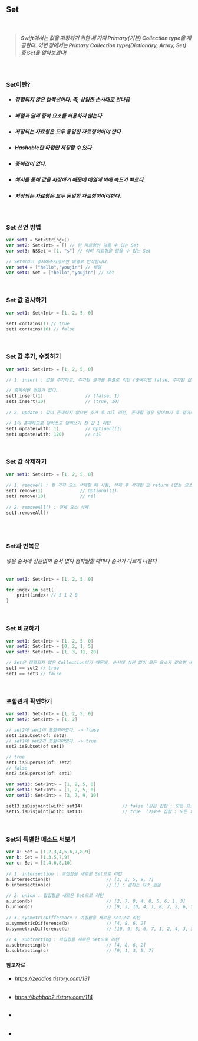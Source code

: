 ## Set

<br>

> ##### Swift에서는 값을 저장하기 위한 세 가지 Primary(기본) Collection type을 제공한다. 이번 장에서는 Primary Collection type(Dictionary, Array, Set) 중 Set을 알아보겠다!

<br>


### Set이란?
- ##### 정렬되지 않은 컬렉션이다. 즉, 삽입한 순서대로 안나옴
- ##### 배열과 달리 중복 요소를 허용하지 않는다
- ##### 저장되는 자료형은 모두 동일한 자료형이어야 한다
- ##### Hashable한 타입만 저장할 수 있다
- ##### 중복값이 없다.
- ##### 해시를 통해 값을 저장하기 때문에 배열에 비해 속도가 빠르다.
- ##### 저장되는 자료형은 모두 동일한 자료형이어야한다.

<br>

### Set 선언 방법
```swift
var set1 = Set<String>()
var set2: Set<Int> = [] // 한 자료형만 담을 수 있는 Set
var set3: NSSet = [1, "s"] // 여러 자료형을 담을 수 있는 Set

// Set이라고 명시해주지않으면 배열로 인식됩니다.
var set4 = ["hello","youjin"] // 배열
var set4: Set = ["hello","youjin"] // Set

```

<br>

### Set 값 검사하기
```swift
var set1: Set<Int> = [1, 2, 5, 0]

set1.contains(1) // true
set1.contains(10) // false
```

<br>

### Set 값 추가, 수정하기
```swift
var set1: Set<Int> = [1, 2, 5, 0]

// 1. insert : 값을 추가하고, 추가된 결과를 튜플로 리턴 (중복이면 false, 추가된 값)

// 중복이면 변화가 없다.
set1.insert(1)                // (false, 1)
set1.insert(10)               // (true, 10)
 
// 2. update : 값이 존재하지 않으면 추가 후 nil 리턴, 존재할 경우 덮어쓰기 후 덮어쓰기 전 값 리턴

// 1이 존재하므로 덮어쓰고 덮어쓰기 전 값 1 리턴
set1.update(with: 1)          // Optioanl(1)
set1.update(with: 120)        // nil
```

<br>

### Set 값 삭제하기
```swift
var set1: Set<Int> = [1, 2, 5, 0]
 
// 1. remove() : 한 가지 요소 삭제할 때 사용, 삭제 후 삭제한 값 return (없는 요소 삭제 시 nil 리턴)
set1.remove(1)              // Optional(1)
set1.remove(10)             // nil
 
// 2. removeAll() : 전체 요소 삭제
set1.removeAll()  
 
```

<br>

### Set과 반복문
###### 넣은 순서에 상관없이 순서 없이 컴파일할 때마다 순서가 다르게 나온다
```Swift
var set1: Set<Int> = [1, 2, 5, 0]

for index in set1{
    print(index) // 5 1 2 0
}
```

<br>

### Set 비교하기
```Swift
var set1: Set<Int> = [1, 2, 5, 0]
var set2: Set<Int> = [0, 2, 1, 5]
var set3: Set<Int> = [1, 3, 11, 20]

// Set은 정렬되지 않은 Collection이기 때문에, 순서에 상관 없이 모든 요소가 같으면 비교 연산자가 true가 됨
set1 == set2 // true
set1 == set3 // false
```

<br>

### 포함관계 확인하기
```Swift
var set1: Set<Int> = [1, 2, 5, 0]
var set2: Set<Int> = [1, 2]

// set2에 set1이 포함되어있다. -> flase
set1.isSubset(of: set2)
// set1에 set2가 포함되어있다. -> true
set2.isSubset(of set1)

// true
set1.isSuperset(of: set2)
// false
set2.isSuperset(of: set1)

var set13: Set<Int> = [1, 2, 5, 0]
var set14: Set<Int> = [1, 2, 5, 0]
var set15: Set<Int> = [3, 7, 9, 10]
 
set13.isDisjoint(with: set14)               // false (같은 집합 : 모든 요소가 동일한 집합)
set15.isDisjoint(with: set13)               // true  (서로수 집합 : 모든 요소가 다른 집합)

```

<br>

### Set의 특별한 메소드 써보기
```Swift
var a: Set = [1,2,3,4,5,6,7,8,9]
var b: Set = [1,3,5,7,9]
var c: Set = [2,4,6,8,10]
 
// 1. intersection : 교집합을 새로운 Set으로 리턴
a.intersection(b)                     // [1, 3, 5, 9, 7]
b.intersection(c)                     // [] : 겹치는 요소 없음
 
// 2. union : 합집합을 새로운 Set으로 리턴
a.union(b)                            // [2, 7, 9, 4, 8, 5, 6, 1, 3]
b.union(c)                            // [9, 3, 10, 4, 1, 8, 7, 2, 6, 5]
 
// 3. sysmetricDifference : 여집합을 새로운 Set으로 리턴
a.symmetricDifference(b)              // [4, 8, 6, 2]
b.symmetricDifference(c)              // [10, 9, 8, 6, 7, 1, 2, 4, 3, 5]
 
// 4. subtracting : 차집합을 새로운 Set으로 리턴
a.subtracting(b)                      // [4, 8, 6, 2]
b.subtracting(c)                      // [9, 1, 3, 5, 7]
```

#### 참고자료
- ###### https://zeddios.tistory.com/131
- ###### https://babbab2.tistory.com/114
- ######
- ######
